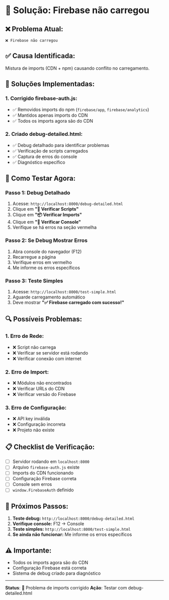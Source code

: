 # 🔧 Solução: Firebase não carregou

## ❌ **Problema Atual:**
```
❌ Firebase não carregou
```

## ✅ **Causa Identificada:**
Mistura de imports (CDN + npm) causando conflito no carregamento.

## 🔧 **Soluções Implementadas:**

### **1. Corrigido firebase-auth.js:**
- ✅ Removidos imports do npm (`firebase/app`, `firebase/analytics`)
- ✅ Mantidos apenas imports do CDN
- ✅ Todos os imports agora são do CDN

### **2. Criado debug-detailed.html:**
- ✅ Debug detalhado para identificar problemas
- ✅ Verificação de scripts carregados
- ✅ Captura de erros do console
- ✅ Diagnóstico específico

## 🚀 **Como Testar Agora:**

### **Passo 1: Debug Detalhado**
1. Acesse: `http://localhost:8000/debug-detailed.html`
2. Clique em **"📜 Verificar Scripts"**
3. Clique em **"📦 Verificar Imports"**
4. Clique em **"🐛 Verificar Console"**
5. Verifique se há erros na seção vermelha

### **Passo 2: Se Debug Mostrar Erros**
1. Abra console do navegador (F12)
2. Recarregue a página
3. Verifique erros em vermelho
4. Me informe os erros específicos

### **Passo 3: Teste Simples**
1. Acesse: `http://localhost:8000/test-simple.html`
2. Aguarde carregamento automático
3. Deve mostrar **"✅ Firebase carregado com sucesso!"**

## 🔍 **Possíveis Problemas:**

### **1. Erro de Rede:**
- ❌ Script não carrega
- ❌ Verificar se servidor está rodando
- ❌ Verificar conexão com internet

### **2. Erro de Import:**
- ❌ Módulos não encontrados
- ❌ Verificar URLs do CDN
- ❌ Verificar versão do Firebase

### **3. Erro de Configuração:**
- ❌ API key inválida
- ❌ Configuração incorreta
- ❌ Projeto não existe

## 📋 **Checklist de Verificação:**

- [ ] Servidor rodando em `localhost:8000`
- [ ] Arquivo `firebase-auth.js` existe
- [ ] Imports do CDN funcionando
- [ ] Configuração Firebase correta
- [ ] Console sem erros
- [ ] `window.FirebaseAuth` definido

## 🎯 **Próximos Passos:**

1. **Teste debug:** `http://localhost:8000/debug-detailed.html`
2. **Verifique console:** F12 → Console
3. **Teste simples:** `http://localhost:8000/test-simple.html`
4. **Se ainda não funcionar:** Me informe os erros específicos

## ⚠️ **Importante:**
- Todos os imports agora são do CDN
- Configuração Firebase está correta
- Sistema de debug criado para diagnóstico

---

**Status**: 🔧 Problema de imports corrigido
**Ação**: Testar com debug-detailed.html

